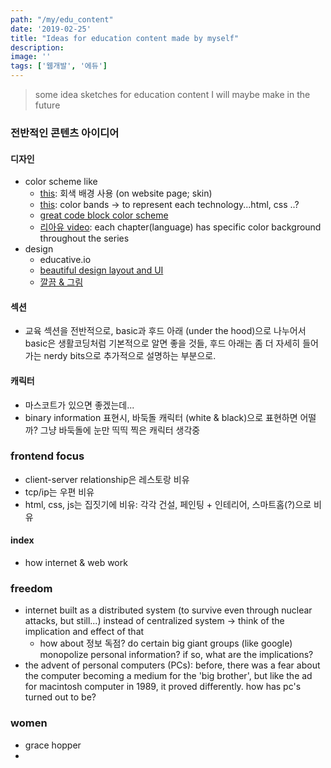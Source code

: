 ```yaml
---
path: "/my/edu_content"
date: '2019-02-25'
title: "Ideas for education content made by myself"
description: 
image: ''
tags: ['웹개발', '에듀']
---
```

> some idea sketches for education content I will maybe make in the future

### 전반적인 콘텐츠 아이디어

#### 디자인
- color scheme like 
    - [this](http://www.dontfeartheinternet.com/): 회색 배경 사용 (on website page; skin)
    - [this](http://www.evolutionoftheweb.com/): color bands -> to represent each technology...html, css ..?
    - [great code block color scheme](https://30-seconds.github.io/30-seconds-of-css/)
    - [리아유 video](https://www.youtube.com/watch?v=ptBZdXl4P6c): each chapter(language) has specific color background throughout the series
- design
    - educative.io
    - [beautiful design layout and UI](https://internetingishard.com/)
    - [깔끔 & 그림](https://joelglovier.com/writing/sitemaps-for-jekyll-sites)


#### 섹션
- 교육 섹션을 전반적으로, basic과 후드 아래 (under the hood)으로 나누어서 basic은 생활코딩처럼 기본적으로 알면 좋을 것들, 후드 아래는 좀 더 자세히 들어가는 nerdy bits으로 추가적으로 설명하는 부분으로.

#### 캐릭터
- 마스코트가 있으면 좋겠는데...
- binary information 표현시, 바둑돌 캐릭터 (white & black)으로 표현하면 어떨까? 그냥 바둑돌에 눈만 띡띡 찍은 캐릭터 생각중

### frontend focus
- client-server relationship은 레스토랑 비유
- tcp/ip는 우편 비유
- html, css, js는 집짓기에 비유: 각각 건설, 페인팅 + 인테리어, 스마트홈(?)으로 비유

#### index
- how internet & web work

### freedom
- internet built as a distributed system (to survive even through nuclear attacks, but still...) instead of centralized system -> think of the implication and effect of that
    - how about 정보 독점? do certain big giant groups (like google) monopolize personal information? if so, what are the implications?
- the advent of personal computers (PCs): before, there was a fear about the computer becoming a medium for the 'big brother', but like the ad for macintosh computer in 1989, it proved differently. how has pc's turned out to be?

### women
- grace hopper
- 